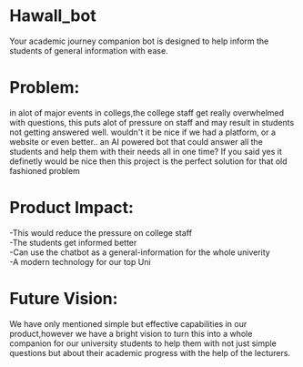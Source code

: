 # Hawall_bot
Your academic journey companion bot is designed to help inform the students of general information with ease.

# Problem:
in alot of major events in collegs,the college staff get really overwhelmed with questions, this puts alot of pressure on staff and may result in students not getting answered well.
wouldn't it be nice if we had a platform, or a website or even better.. an AI powered bot that could answer all the students and help them with their needs all in one time?
If you said yes it definetly would be nice then this project is the perfect solution for that old fashioned problem


# Product Impact:
-This would reduce the pressure on college staff  
-The students get informed better  
-Can use the chatbot as a general-information for the whole univerity  
-A modern technology for our top Uni  


# Future Vision:
We have only mentioned simple but effective capabilities in our product,however we have a bright vision to turn this into a whole companion for our university students to help them with not just simple questions but about their academic progress with the help of the lecturers.
